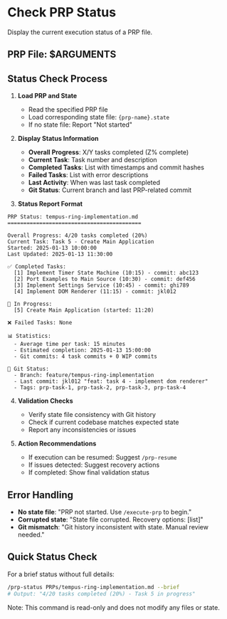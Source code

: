 # Check PRP Status

Display the current execution status of a PRP file.

## PRP File: $ARGUMENTS

## Status Check Process

1. **Load PRP and State**
   - Read the specified PRP file
   - Load corresponding state file: `{prp-name}.state`
   - If no state file: Report "Not started"

2. **Display Status Information**
   - **Overall Progress**: X/Y tasks completed (Z% complete)
   - **Current Task**: Task number and description
   - **Completed Tasks**: List with timestamps and commit hashes
   - **Failed Tasks**: List with error descriptions
   - **Last Activity**: When was last task completed
   - **Git Status**: Current branch and last PRP-related commit

3. **Status Report Format**

```
PRP Status: tempus-ring-implementation.md
==========================================

Overall Progress: 4/20 tasks completed (20%)
Current Task: Task 5 - Create Main Application
Started: 2025-01-13 10:00:00
Last Updated: 2025-01-13 11:30:00

✅ Completed Tasks:
  [1] Implement Timer State Machine (10:15) - commit: abc123
  [2] Port Examples to Main Source (10:30) - commit: def456  
  [3] Implement Settings Service (10:45) - commit: ghi789
  [4] Implement DOM Renderer (11:15) - commit: jkl012

🔄 In Progress:
  [5] Create Main Application (started: 11:20)

❌ Failed Tasks: None

📊 Statistics:
  - Average time per task: 15 minutes
  - Estimated completion: 2025-01-13 15:00:00
  - Git commits: 4 task commits + 0 WIP commits

🔧 Git Status:
  - Branch: feature/tempus-ring-implementation  
  - Last commit: jkl012 "feat: task 4 - implement dom renderer"
  - Tags: prp-task-1, prp-task-2, prp-task-3, prp-task-4
```

4. **Validation Checks**
   - Verify state file consistency with Git history
   - Check if current codebase matches expected state
   - Report any inconsistencies or issues

5. **Action Recommendations**
   - If execution can be resumed: Suggest `/prp-resume`
   - If issues detected: Suggest recovery actions
   - If completed: Show final validation status

## Error Handling

- **No state file**: "PRP not started. Use `/execute-prp` to begin."
- **Corrupted state**: "State file corrupted. Recovery options: [list]"
- **Git mismatch**: "Git history inconsistent with state. Manual review needed."

## Quick Status Check

For a brief status without full details:

```bash
/prp-status PRPs/tempus-ring-implementation.md --brief
# Output: "4/20 tasks completed (20%) - Task 5 in progress"
```

Note: This command is read-only and does not modify any files or state.
